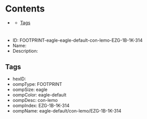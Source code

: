 



Contents
========

* [](#)
	* [Tags](#tags)

# 

- ID: FOOTPRINT-eagle-eagle-default-con-lemo-EZG-1B-1K-314
- Name: 
- Description: 

## Tags

- hexID: 
- oompType: FOOTPRINT
- oompSize: eagle
- oompColor: eagle-default
- oompDesc: con-lemo
- oompIndex: EZG-1B-1K-314
- oompName: eagle-default/con-lemo/EZG-1B-1K-314
